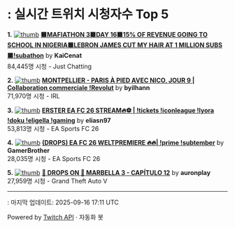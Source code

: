 # : 실시간 트위치 시청자수 Top 5

**1.** [![thumb](https://static-cdn.jtvnw.net/previews-ttv/live_user_kaicenat-320x180.jpg)](https://twitch.tv/KaiCenat)
**[🟦MAFIATHON 3🟦DAY 16🟦15% OF REVENUE GOING TO SCHOOL IN NIGERIA🟦LEBRON JAMES CUT MY HAIR AT 1 MILLION SUBS🟦!subathon](https://twitch.tv/KaiCenat)** by **KaiCenat**<br>84,445명 시청  - Just Chatting

**2.** [![thumb](https://static-cdn.jtvnw.net/previews-ttv/live_user_byilhann-320x180.jpg)](https://twitch.tv/byilhann)
**[MONTPELLIER - PARIS À PIED AVEC NICO, JOUR 9 | Collaboration commerciale !Revolut](https://twitch.tv/byilhann)** by **byilhann**<br>71,970명 시청  - IRL

**3.** [![thumb](https://static-cdn.jtvnw.net/previews-ttv/live_user_eliasn97-320x180.jpg)](https://twitch.tv/eliasn97)
**[ERSTER EA FC 26 STREAM🔥⚽️ | !tickets !iconleague !lyora !doku !eligella !gaming](https://twitch.tv/eliasn97)** by **eliasn97**<br>53,813명 시청  - EA Sports FC 26

**4.** [![thumb](https://static-cdn.jtvnw.net/previews-ttv/live_user_gamerbrother-320x180.jpg)](https://twitch.tv/GamerBrother)
**[(DROPS) EA FC 26 WELTPREMIERE 🔥🔥| !prime !subtember](https://twitch.tv/GamerBrother)** by **GamerBrother**<br>28,035명 시청  - EA Sports FC 26

**5.** [![thumb](https://static-cdn.jtvnw.net/previews-ttv/live_user_auronplay-320x180.jpg)](https://twitch.tv/auronplay)
**[🚨 DROPS ON 🚨 MARBELLA 3 - CAPÍTULO 12](https://twitch.tv/auronplay)** by **auronplay**<br>27,959명 시청  - Grand Theft Auto V


---
: 마지막 업데이트: 2025-09-16 17:11 UTC

Powered by [Twitch API](https://dev.twitch.tv/docs/api/reference) · 자동화 봇